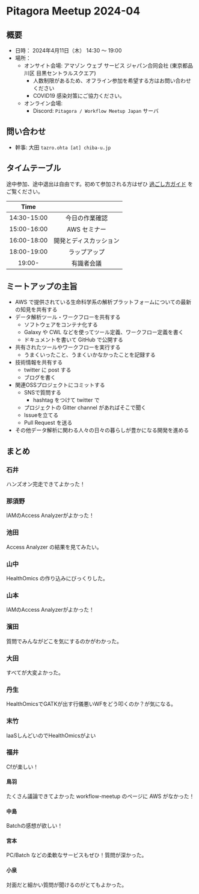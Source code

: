 # Pitagora Meetup 2024-04

## 概要

- 日時： 2024年4月11日（木） 14:30 〜 19:00
- 場所：
  - オンサイト会場: アマゾン ウェブ サービス ジャパン合同会社 (東京都品川区 目黒セントラルスクエア)
    - 人数制限があるため、オフライン参加を希望する方はお問い合わせください
    - COVID19 感染対策にご協力ください。
  - オンライン会場:
    - Discord: `Pitagora / Workflow Meetup Japan` サーバ

## 問い合わせ

- 幹事: 大田 `tazro.ohta [at] chiba-u.jp`

## タイムテーブル

途中参加、途中退出は自由です。初めて参加される方はぜひ [過ごし方ガイド](/events/meetup/whatis) をご覧ください。

|    Time     |                        |
| :---------: | :--------------------: |
| 14:30-15:00 |     今日の作業確認     |
| 15:00-16:00 |      AWS セミナー      |
| 16:00-18:00 | 開発とディスカッション |
| 18:00-19:00 |      ラップアップ      |
|   19:00-    |       有識者会議       |

## ミートアップの主旨

- AWS で提供されている生命科学系の解析プラットフォームについての最新の知見を共有する
- データ解析ツール・ワークフローを共有する
  - ソフトウェアをコンテナ化する
  - Galaxy や CWL などを使ってツール定義、ワークフロー定義を書く
  - ドキュメントを書いて GitHub で公開する
- 共有されたツールやワークフローを実行する
  - うまくいったこと、うまくいかなかったことを記録する
- 技術情報を共有する
  - twitter に post する
  - ブログを書く
- 関連OSSプロジェクトにコミットする
  - SNSで質問する
    - hashtag をつけて twitter で
  - プロジェクトの Gitter channel があればそこで聞く
  - Issueを立てる
  - Pull Request を送る
- その他データ解析に関わる人々の日々の暮らしが豊かになる開発を進める

## まとめ

### 石井

ハンズオン完走できてよかった！

### 那須野

IAMのAccess Analyzerがよかった！

### 池田

Access Analyzer の結果を見てみたい。

### 山中

HealthOmics の作り込みにびっくりした。

### 山本

IAMのAccess Analyzerがよかった！

### 濱田

質問でみんながどこを気にするのかがわかった。

### 大田

すべてが大変よかった。

### 丹生

HealthOmicsでGATKが出す行儀悪いWFをどう叩くのか？が気になる。

### 末竹

IaaSしんどいのでHealthOmicsがよい

### 福井

Cfが楽しい！

#### 鳥羽

たくさん議論できてよかった
workflow-meetup のページに AWS がなかった！

#### 中島

Batchの感想が欲しい！

#### 宮本

PC/Batch などの柔軟なサービスもぜひ！質問が深かった。

#### 小泉

対面だと細かい質問が聞けるのがとてもよかった。
